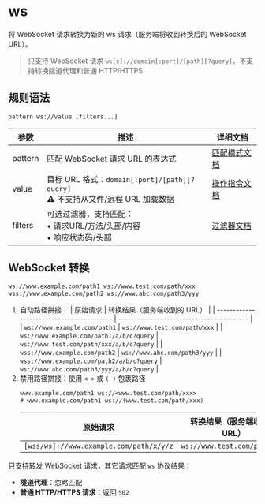 # ws
将 WebSocket 请求转换为新的 ws 请求（服务端将收到转换后的 WebSocket URL）。
> 只支持 WebSocket 请求 `ws[s]://domain[:port]/[path][?query]`，不支持转换隧道代理和普通 HTTP/HTTPS

## 规则语法
``` txt
pattern ws://value [filters...]
```

| 参数    | 描述                                                         | 详细文档                  |
| ------- | ------------------------------------------------------------ | ------------------------- |
| pattern | 匹配 WebSocket 请求 URL 的表达式                                        | [匹配模式文档](./pattern) |
| value   | 目标 URL 格式：`domain[:port]/[path][?query]`<br/>⚠️ 不支持从文件/远程 URL 加载数据 | [操作指令文档](./operation)   |
| filters | 可选过滤器，支持匹配：<br/>• 请求URL/方法/头部/内容<br/>• 响应状态码/头部 | [过滤器文档](./filters) |

## WebSocket 转换
``` txt
ws://www.example.com/path1 ws://www.test.com/path/xxx
wss://www.example.com/path2 ws://www.abc.com/path3/yyy
```
1. 自动路径拼接：
    | 原始请求                                  | 转换结果（服务端收到的 URL）              |
    | ----------------------------------------- | ----------------------------------------- |
    | `ws://www.example.com/path1`              | `ws://www.test.com/path/xxx`             |
    | `ws://www.example.com/path1/a/b/c?query`  | `ws://www.test.com/path/xxx/a/b/c?query` |
    | `wss://www.example.com/path2`            | `ws://www.abc.com/path3/yyy`             |
    | `wss://www.example.com/path2/a/b/c?query` | `ws://www.abc.com/path3/yyy/a/b/c?query` |
2. 禁用路径拼接：使用 `< >` 或 `( )` 包裹路径
    ``` txt
    www.example.com/path1 ws://<www.test.com/path/xxx>
    # www.example.com/path1 ws://(www.test.com/path/xxx)
    ```
    | 原始请求                                  | 转换结果（服务端收到的 URL）              |
    | ----------------------------------------- | ----------------------------------------- |
    | `[wss/ws]://www.example.com/path/x/y/z` | `ws://www.test.com/path/xxx` |

只支持转发 WebSocket 请求，其它请求匹配 `ws` 协议结果：
- **隧道代理**：忽略匹配
- **普通 HTTP/HTTPS 请求**：返回 `502`

